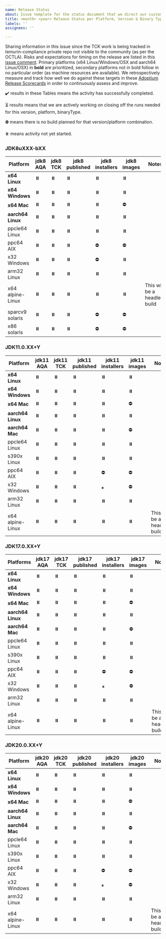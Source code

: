 ```yaml
---
name: Release Status
about: Issue template for the status document that we direct our customers to during a release cycle
title: <month> <year> Release Status per Platform, Version & Binary Type
labels: ''
assignees: ''

---
```


Sharing information in this issue since the TCK work is being tracked in temurin-compliance private repo not visible to the community (as per the OCTLA).  Risks and expectations for timing on the release are listed in this [issue comment](https://github.com/adoptium/adoptium/issues/3#issuecomment-866903922).  Primary platforms (x64 Linux/Windows/OSX and aarch64 Linux/OSX) in **bold** are prioritized, secondary platforms not in bold follow in no particular order (as machine resources are available).  We retrospectively measure and track how well we do against these targets in these [Adoptium Release Scorecards](https://github.com/adoptium/adoptium/wiki/Adoptium-Release-Scorecards) in order to continuously assess and improve.

✔️ results in these Tables means the activity has successfully completed.

⏳ results means that we are actively working on closing off the runs needed for this version, platform, binaryType.

⛔ means there is no build planned for that version/platform combination.

⏸️ means activity not yet started.

### JDK8uXXX-bXX
| Platform  | jdk8 AQA  | jdk8 TCK  | jdk8 published | jdk8 installers  | jdk8 images   | Notes |
| -----     | -----     | -----     | -----          | -----            | -----         | ----- |
| **x64 Linux** | ⏸️     | ⏸️         | ⏸️              | ⏸️                | ⏸️             |       |
| **x64 Windows** | ⏸️   | ⏸️         | ⏸️              | ⏸️                | ⏸️             |       |
| **x64 Mac** | ⏸️       | ⏸️         | ⏸️              | ⏸️                | ⛔            |       |
| **aarch64 Linux** | ⏸️     | ⏸️         | ⏸️              | ⏸️                | ⏸️             |       |
| ppcle64 Linux | ⏸️     | ⏸️         | ⏸️              | ⏸️                | ⏸️             |       |
| ppc64 AIX | ⏸️         | ⏸️         | ⏸️              | ⛔               | ⛔            |       |
| x32 Windows | ⏸️       | ⏸️         | ⏸️              | ⛔               | ⏸️             |       |
| arm32 Linux | ⏸️       | ⏸️         | ⏸️              | ⏸️                | ⏸️             |       |
| x64 alpine-Linux | ⏸️  | ⏸️         | ⏸️              | ⏸️                | ⏸️             | This will be a headless build |
| sparcv9 solaris | ⏸️   | ⏸️         | ⏸️              | ⛔               | ⛔            |       |
| x86 solaris | ⏸️       | ⏸️         | ⏸️              | ⛔               | ⛔            |       |

### JDK11.0.XX+Y
| Platform | jdk11 AQA | jdk11 TCK  | jdk11 published| jdk11 installers | jdk11 images  | Notes |
| -----    | -----     | -----      | -----          | -----            | -----         | ----- |
| **x64 Linux** | ⏸️     | ⏸️         | ⏸️              | ⏸️                | ⏸️             |       |
| **x64 Windows** | ⏸️   | ⏸️         | ⏸️              | ⏸️                | ⏸️             |       |
| **x64 Mac** | ⏸️       | ⏸️         | ⏸️              | ⏸️                | ⛔            |       |
| **aarch64 Linux** | ⏸️     | ⏸️         | ⏸️              | ⏸️                | ⏸️             |       |
| **aarch64 Mac** | ⏸️       | ⏸️         | ⏸️              | ⏸️                | ⛔            |       |
| ppcle64 Linux | ⏸️     | ⏸️         | ⏸️              | ⏸️                | ⏸️             |       |
| s390x Linux   | ⏸️     | ⏸️         | ⏸️              | ⏸️                | ⏸️             |       |
| ppc64 AIX | ⏸️         | ⏸️         | ⏸️              | ⛔               | ⛔            |       |
| x32 Windows | ⏸️       | ⏸️         | ⏸️              | ⏸                | ⛔            |       |
| arm32 Linux | ⏸️       | ⏸️         | ⏸️              | ⏸️                | ⏸️             |       |
| x64 alpine-Linux | ⏸️  | ⏸️         | ⏸️              | ⏸️                | ⏸️             | This will be a headless build |

### JDK17.0.XX+Y
| Platforms | jdk17 AQA | jdk17 TCK | jdk17 published| jdk17 installers | jdk17 images | Notes |
| -----     | -----     | -----     | -----          | -----            | -----        | ----- |
| **x64 Linux** | ⏸️     | ⏸️         | ⏸️              | ⏸️                | ⏸️            |       |
| **x64 Windows** | ⏸️   | ⏸️         | ⏸️              | ⏸️                | ⏸️            |       |
| **x64 Mac** | ⏸️       | ⏸️         | ⏸️              | ⏸️                | ⛔           |       |
| **aarch64 Linux** | ⏸️     | ⏸️         | ⏸️              | ⏸️                | ⏸️            |       |
| **aarch64 Mac** | ⏸️       | ⏸️         | ⏸️              | ⏸️                | ⛔           |       |
| ppcle64 Linux | ⏸️     | ⏸️         | ⏸️              | ⏸️                | ⏸️            |       |
| s390x Linux   | ⏸️     | ⏸️         | ⏸️              | ⏸️                | ⏸️            |       |
| ppc64 AIX | ⏸️         | ⏸️         | ⏸️              | ⛔               | ⛔           |       |
| x32 Windows | ⏸️       | ⏸️         | ⏸️              | ⏸                | ⛔           |       |
| arm32 Linux | ⏸️       | ⏸️         | ⏸️              | ⏸️                | ⏸️            |       |
| x64 alpine-Linux | ⏸️  | ⏸️         | ⏸️              | ⏸️                | ⏸️            | This will be a headless build |

### JDK20.0.XX+Y
| Platform  | jdk20 AQA | jdk20 TCK | jdk20 published| jdk20 installers | jdk20 images  | Notes |
| -----     | -----     | -----     | -----          | -----            | -----         | ----- |
| **x64 Linux** | ⏸️     | ⏸️         | ⏸️              | ⏸️                | ⏸️             |       |
| **x64 Windows** | ⏸️   | ⏸️         | ⏸️              | ⏸️                | ⏸️             |       |
| **x64 Mac** | ⏸️       | ⏸️         | ⏸️              | ⏸️                | ⛔            |       |
| **aarch64 Linux** | ⏸️     | ⏸️         | ⏸️              | ⏸️                | ⏸️             |       |
| **aarch64 Mac** | ⏸️       | ⏸️         | ⏸️              | ⏸️                | ⛔           |       |
| ppcle64 Linux | ⏸️     | ⏸️         | ⏸️              | ⏸️                | ⏸️             |       |
| s390x Linux   | ⏸️     | ⏸️         | ⏸️              | ⏸️                | ⏸️             |       |
| ppc64 AIX | ⏸️         | ⏸️         | ⏸️              | ⛔               | ⛔            |       |
| x32 Windows | ⏸️       | ⏸️         | ⏸️              | ⏸                | ⛔            |       |
| arm32 Linux | ⏸️       | ⏸️         | ⏸️              | ⏸️                | ⏸️             |       |
| x64 alpine-Linux | ⏸️  | ⏸️         | ⏸️              | ⏸️                | ⏸️             | This will be a headless build |
